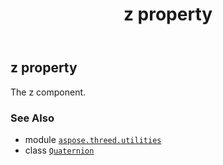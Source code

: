﻿---
title: z property
second_title: Aspose.3D for Python via .NET API References
description: 
type: docs
weight: 210
url: /aspose.threed.utilities/quaternion/z/
is_root: false
---

## z property


The z component.

### See Also
* module [`aspose.threed.utilities`](../../)
* class [`Quaternion`](/3d/python-net/aspose.threed.utilities/quaternion)
